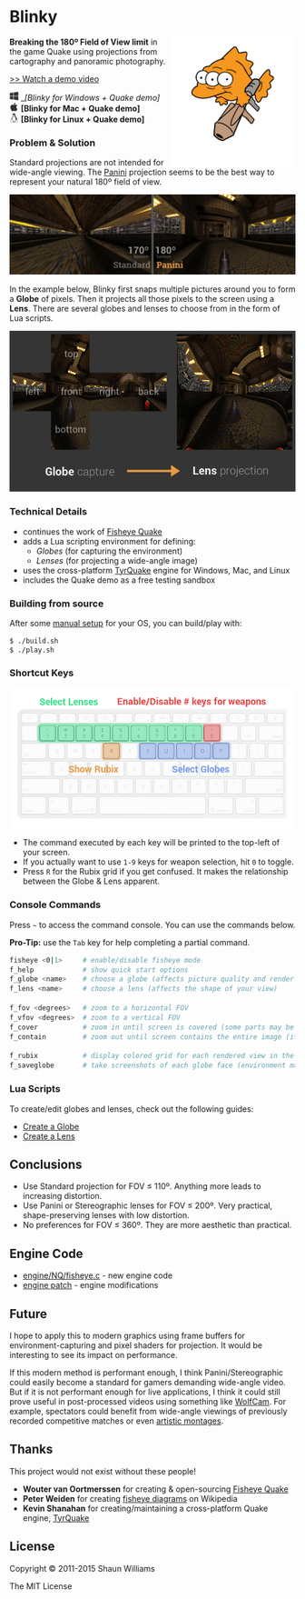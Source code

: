 # Blinky

<img src="readme-img/blinky-rocket.png" align="right" width="220px"/>

__Breaking the 180º Field of View limit__ in the game Quake using projections
from cartography and panoramic photography.

[>> Watch a demo video](http://youtu.be/jQOJ3yCK8pI)

<img src="readme-img/windows.png" height="16px"> __[Blinky for Windows + Quake demo]_  
<img src="readme-img/apple.png"   height="16px"> __[Blinky for Mac + Quake demo]__  
<img src="readme-img/linux.png"   height="16px"> __[Blinky for Linux + Quake demo]__

### Problem & Solution

Standard projections are not intended for wide-angle viewing.  The [Panini]
projection seems to be the best way to represent your natural 180º field of
view.

![old-and-new](readme-img/old-and-new.jpg)

In the example below, Blinky first snaps multiple pictures around you to form a
__Globe__ of pixels.  Then it projects all those pixels to the screen using a
__Lens__.  There are several globes and lenses to choose from in the form of
Lua scripts.

![map](readme-img/map.gif)

### Technical Details

- continues the work of [Fisheye Quake]
- adds a Lua scripting environment for defining:
  - _Globes_ (for capturing the environment)
  - _Lenses_ (for projecting a wide-angle image)
- uses the cross-platform [TyrQuake] engine for Windows, Mac, and Linux
- includes the Quake demo as a free testing sandbox

### Building from source

After some [manual setup](BUILDING.md) for your OS, you can build/play with:

```
$ ./build.sh
$ ./play.sh
```

### Shortcut Keys

![keys](readme-img/keys.png)

- The command executed by each key will be printed to the top-left of your screen.
- If you actually want to use `1-9` keys for weapon selection, hit `0` to toggle.
- Press `R` for the Rubix grid if you get confused. It makes the
relationship between the Globe & Lens apparent.

### Console Commands

Press `~` to access the command console.  You can use the commands below.

__Pro-Tip:__ use the `Tab` key for help completing a partial command.

```sh
fisheye <0|1>     # enable/disable fisheye mode
f_help            # show quick start options
f_globe <name>    # choose a globe (affects picture quality and render speed)
f_lens <name>     # choose a lens (affects the shape of your view)

f_fov <degrees>   # zoom to a horizontal FOV
f_vfov <degrees>  # zoom to a vertical FOV
f_cover           # zoom in until screen is covered (some parts may be hidden)
f_contain         # zoom out until screen contains the entire image (if possible)

f_rubix           # display colored grid for each rendered view in the globe
f_saveglobe       # take screenshots of each globe face (environment map)
```

### Lua Scripts

To create/edit globes and lenses, check out the following guides:

- [Create a Globe](game/lua-scripts/globes)
- [Create a Lens](game/lua-scripts/lenses)

## Conclusions

- Use Standard projection for FOV ≤ 110º.  Anything more leads to increasing distortion.
- Use Panini or Stereographic lenses for FOV ≤ 200º.  Very practical, shape-preserving lenses with low distortion.
- No preferences for FOV ≤ 360º.  They are more aesthetic than practical.

## Engine Code

- [engine/NQ/fisheye.c](engine/NQ/fisheye.c) - new engine code
- [engine patch](engine/fisheye.patch) - engine modifications

## Future

I hope to apply this to modern graphics using frame buffers for
environment-capturing and pixel shaders for projection.  It would be
interesting to see its impact on performance.

If this modern method is performant enough, I think Panini/Stereographic could
easily become a standard for gamers demanding wide-angle video.  But if it is
not performant enough for live applications, I think it could still prove
useful in post-processed videos using something like [WolfCam].  For example,
spectators could benefit from wide-angle viewings of previously recorded
competitive matches or even [artistic montages].

## Thanks

This project would not exist without these people!

- __Wouter van Oortmerssen__ for creating & open-sourcing [Fisheye Quake]
- __Peter Weiden__ for creating [fisheye diagrams] on Wikipedia
- __Kevin Shanahan__ for creating/maintaining a cross-platform Quake engine, [TyrQuake]

## License

Copyright © 2011-2015 Shaun Williams

The MIT License



[Fisheye Quake]:http://strlen.com/gfxengine/fisheyequake/
[TyrQuake]:http://disenchant.net/tyrquake/
[Panini]: http://tksharpless.net/vedutismo/Pannini/
[Quincuncial]:http://en.wikipedia.org/wiki/Peirce_quincuncial_projection
[artistic montages]:http://youtu.be/-T6IAHWMd2I
[WolfCam]:http://www.wolfcamql.fr/en
[Download for Windows]:https://github.com/shaunlebron/blinky/releases/download/1.2/blinky-1.2-windows.zip
[fisheye diagrams]:http://en.wikipedia.org/wiki/Fisheye_lens#Mapping_function
